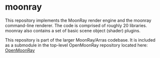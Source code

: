 # moonray
This repository implements the MoonRay render engine and the moonray command-line renderer.
The code is comprised of roughly 20 libraries. moonray also contains a set of basic scene object (shader) plugins.

This repository is part of the larger MoonRay/Arras codebase.  It is included as a submodule in the top-level
OpenMoonRay repository located here: [OpenMoonRay](https://github.com/dreamworksanimation/openmoonray)

